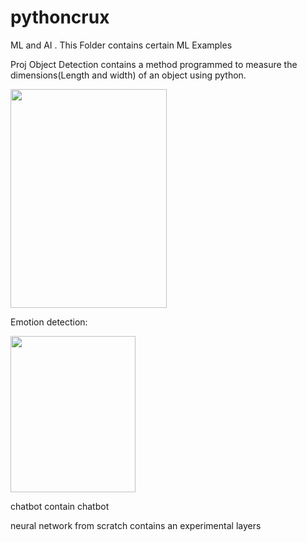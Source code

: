 # pythoncrux
ML and AI . This Folder contains certain ML Examples

Proj Object Detection contains a method programmed to measure the dimensions(Length and width) of an object using python.

<img src="https://github.com/albpy/pythoncrux/blob/main/measurent.gif" width="250" height="350" />

Emotion detection:

<img src="https://github.com/albpy/pythoncrux/blob/main/emotion_detection.gif" width="200" height="250" />

chatbot contain chatbot

neural network from scratch contains an experimental layers
